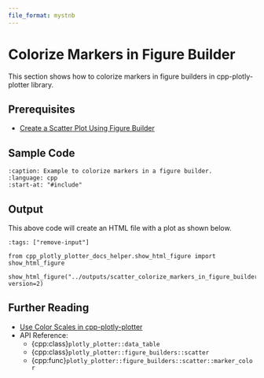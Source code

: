 ```yaml
---
file_format: mystnb
---
```


# Colorize Markers in Figure Builder

This section shows how to colorize markers in figure builders in cpp-plotly-plotter library.

## Prerequisites

- [Create a Scatter Plot Using Figure Builder](create_scatter_using_figure_builder.md)

## Sample Code

```{literalinclude} /../../../examples/scatters/colorize_markers_in_figure_builder.cpp
:caption: Example to colorize markers in a figure builder.
:language: cpp
:start-at: "#include"
```

## Output

This above code will create an HTML file with a plot as shown below.

```{code-cell}
:tags: ["remove-input"]

from cpp_plotly_plotter_docs_helper.show_html_figure import show_html_figure

show_html_figure("../outputs/scatter_colorize_markers_in_figure_builder.html", version=2)
```

## Further Reading

- [Use Color Scales in cpp-plotly-plotter](../color_scales/use_color_scales_in_plotly_plotter.md)
- API Reference:
  - {cpp:class}`plotly_plotter::data_table`
  - {cpp:class}`plotly_plotter::figure_builders::scatter`
  - {cpp:func}`plotly_plotter::figure_builders::scatter::marker_color`
